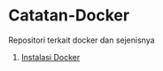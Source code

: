 # Catatan-Docker
Repositori terkait docker dan sejenisnya
1. [Instalasi Docker](https://github.com/rizalespe/Catatan-Docker/blob/master/Instalasi-Docker.md)
